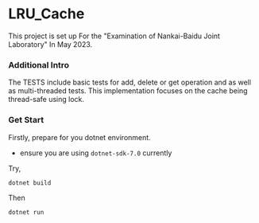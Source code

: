 # LRU_Cache
This project is set up For the "Examination of Nankai-Baidu Joint Laboratory" In May 2023.

### Additional Intro
The TESTS include basic tests for add, delete or get operation and as well as multi-threaded tests.
This implementation focuses on the cache being thread-safe using lock. 

### Get Start
Firstly, prepare for you dotnet environment.
- ensure you are using ```dotnet-sdk-7.0``` currently

Try,
```bash
dotnet build
```

Then
```bash
dotnet run
```
